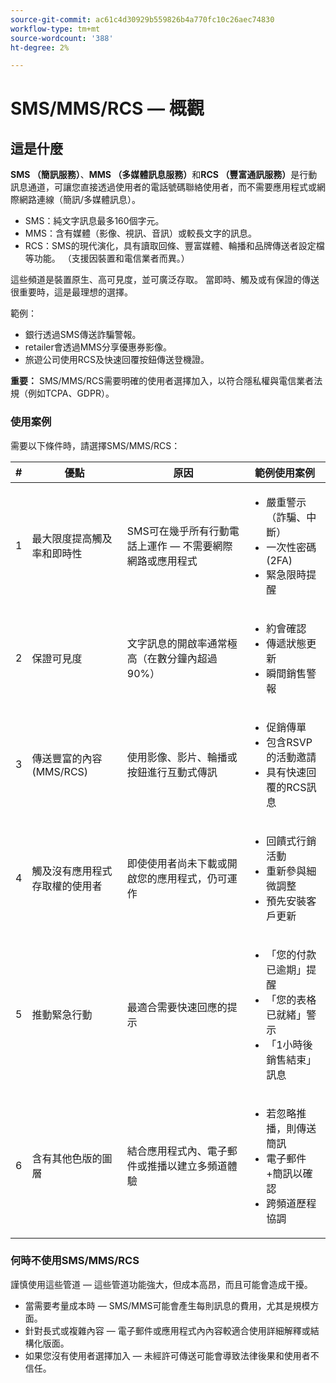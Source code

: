```yaml
---
source-git-commit: ac61c4d30929b559826b4a770fc10c26aec74830
workflow-type: tm+mt
source-wordcount: '388'
ht-degree: 2%

---
```

# SMS/MMS/RCS — 概觀

## 這是什麼

**SMS （簡訊服務）**、**MMS （多媒體訊息服務）**&#x200B;和&#x200B;**RCS （豐富通訊服務）**&#x200B;是行動訊息通道，可讓您直接透過使用者的電話號碼聯絡使用者，而不需要應用程式或網際網路連線（簡訊/多媒體訊息）。

* SMS：純文字訊息最多160個字元。
* MMS：含有媒體（影像、視訊、音訊）或較長文字的訊息。
* RCS：SMS的現代演化，具有讀取回條、豐富媒體、輪播和品牌傳送者設定檔等功能。 （支援因裝置和電信業者而異。）

這些頻道是裝置原生、高可見度，並可廣泛存取。 當即時、觸及或有保證的傳送很重要時，這是最理想的選擇。

範例：

* 銀行透過SMS傳送詐騙警報。
* retailer會透過MMS分享優惠券影像。
* 旅遊公司使用RCS及快速回覆按鈕傳送登機證。

**重要：** SMS/MMS/RCS需要明確的使用者選擇加入，以符合隱私權與電信業者法規（例如TCPA、GDPR）。

### 使用案例

需要以下條件時，請選擇SMS/MMS/RCS：

| # | 優點 | 原因 | 範例使用案例 |
|---|---------|-----|-------------------|
| 1 | 最大限度提高觸及率和即時性 | SMS可在幾乎所有行動電話上運作 — 不需要網際網路或應用程式 | <ul><li>嚴重警示（詐騙、中斷）</li><li>一次性密碼(2FA)</li><li>緊急限時提醒</li></ul> |
| 2 | 保證可見度 | 文字訊息的開啟率通常極高（在數分鐘內超過90%） | <ul><li>約會確認</li><li>傳遞狀態更新</li><li>瞬間銷售警報</li></ul> |
| 3 | 傳送豐富的內容(MMS/RCS) | 使用影像、影片、輪播或按鈕進行互動式傳訊 | <ul><li>促銷傳單</li><li>包含RSVP的活動邀請</li><li>具有快速回覆的RCS訊息</li></ul> |
| 4 | 觸及沒有應用程式存取權的使用者 | 即使使用者尚未下載或開啟您的應用程式，仍可運作 | <ul><li>回饋式行銷活動</li><li>重新參與細微調整</li><li>預先安裝客戶更新</li></ul> |
| 5 | 推動緊急行動 | 最適合需要快速回應的提示 | <ul><li>「您的付款已逾期」提醒</li><li>「您的表格已就緒」警示</li><li>「1小時後銷售結束」訊息</li></ul> |
| 6 | 含有其他色版的圖層 | 結合應用程式內、電子郵件或推播以建立多頻道體驗 | <ul><li>若忽略推播，則傳送簡訊</li><li>電子郵件+簡訊以確認</li><li>跨頻道歷程協調</li></ul> |

### 何時不使用SMS/MMS/RCS

謹慎使用這些管道 — 這些管道功能強大，但成本高昂，而且可能會造成干擾。

* 當需要考量成本時 — SMS/MMS可能會產生每則訊息的費用，尤其是規模方面。
* 針對長式或複雜內容 — 電子郵件或應用程式內內容較適合使用詳細解釋或結構化版面。
* 如果您沒有使用者選擇加入 — 未經許可傳送可能會導致法律後果和使用者不信任。
